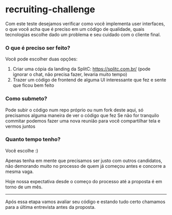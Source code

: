 # recruiting-challenge

Com este teste desejamos verificar como você implementa user interfaces, o que você acha que é preciso em um código de qualidade, quais tecnologias escolhe dado um problema e seu cuidado com o cliente final.

### O que é preciso ser feito?
Você pode escolher duas opções:
1. Criar uma cópia da landing da SplitC: https://splitc.com.br/ (pode ignorar o chat, não precisa fazer, levaria muito tempo)
2. Trazer um código de frontend de alguma UI interessante que fez e sente que ficou bem feito

### Como submeto?
Pode subir o código num repo próprio ou num fork deste aqui, só precisamos alguma maneira de ver o código que fez
Se não for tranquilo commitar podemos fazer uma nova reunião para você compartilhar tela e vermos juntos

### Quanto tempo tenho?
Você escolhe :)

Apenas tenha em mente que precisamos ser justo com outros candidatos, não demorando muito no processo de quem já começou antes e concorre a mesma vaga.

Hoje nossa expectativa desde o começo do processo até a proposta é em torno de um mês.

---

Após essa etapa vamos avaliar seu código e estando tudo certo chamamos para a última entrevista antes da proposta.
